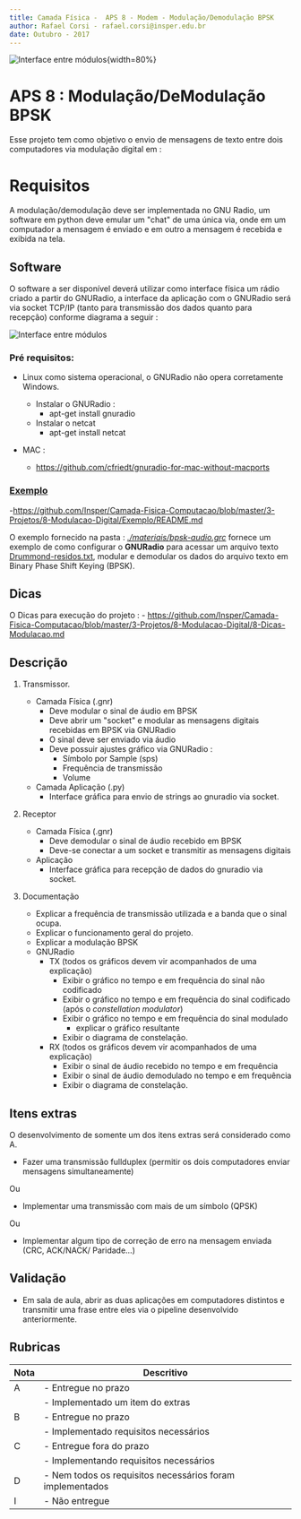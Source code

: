 ```yaml
---
title: Camada Física -  APS 8 - Modem - Modulação/Demodulação BPSK 
author: Rafael Corsi - rafael.corsi@insper.edu.br
date: Outubro - 2017
---
```


![Interface entre módulos](./doc/diagrama.png){width=80%}

# APS 8 : Modulação/DeModulação BPSK

Esse projeto tem como objetivo o envio de mensagens de texto entre dois computadores via modulação digital em :

# Requisitos

A modulação/demodulação deve ser implementada no GNU Radio, um software em python deve emular um "chat" de uma única via, onde em um computador a mensagem é enviado e em outro a mensagem é recebida e exibida na tela. 

## Software

O software a ser disponível deverá utilizar como interface física um rádio criado a partir do GNURadio, a interface da aplicação com o GNURadio será via socket TCP/IP (tanto para transmissão dos dados quanto para recepção) conforme diagrama a seguir :

![Interface entre módulos](./doc/modulos.png)

### Pré requisitos: 

- Linux como sistema operacional, o GNURadio não opera corretamente Windows.
     - Instalar o GNURadio :
         - apt-get install gnuradio
     - Instalar o netcat
         - apt-get install netcat
         
- MAC :
     - https://github.com/cfriedt/gnuradio-for-mac-without-macports
    
### [Exemplo](https://github.com/Insper/Camada-Fisica-Computacao/blob/master/3-Projetos/8-Modulacao-Digital/Exemplo/README.md)

-https://github.com/Insper/Camada-Fisica-Computacao/blob/master/3-Projetos/8-Modulacao-Digital/Exemplo/README.md

O exemplo fornecido na pasta : *[./materiais/bpsk-audio.grc](https://github.com/Insper/Camada-Fisica-Computacao/blob/master/3-Projetos/8-Modulacao-Digital/Exemplo/bpsk-audio.grc)* fornece um exemplo de como configurar o **GNURadio** para acessar um arquivo texto [Drummond-residos.txt](https://github.com/Insper/Camada-Fisica-Computacao/blob/master/3-Projetos/8-Modulacao-Digital/Exemplo/Drummond-residos.txt), modular e demodular os dados do arquivo texto em Binary Phase Shift Keying (BPSK).

## Dicas

O Dicas para execução do projeto :
     - https://github.com/Insper/Camada-Fisica-Computacao/blob/master/3-Projetos/8-Modulacao-Digital/8-Dicas-Modulacao.md

## Descrição 

1. Transmissor.

     - Camada Física (.gnr)
         - Deve modular o sinal de áudio em BPSK
         - Deve abrir um "socket" e modular as mensagens digitais recebidas em BPSK via GNURadio
         - O sinal deve ser enviado via áudio
         - Deve possuir ajustes gráfico via GNURadio :
              - Símbolo por Sample (sps)
              - Frequência de transmissão
              - Volume
     - Camada Aplicação (.py)
         - Interface gráfica para envio de strings ao gnuradio via socket.
         
2. Receptor
    - Camada Física (.gnr)
        - Deve demodular o sinal de áudio recebido em BPSK
        - Deve-se conectar a um socket e transmitir as mensagens digitais 
    - Aplicação
        - Interface gráfica para recepção de dados do gnuradio via socket.
        
3. Documentação

    - Explicar a frequência de transmissão utilizada e a banda que o sinal ocupa.
    - Explicar o funcionamento geral do projeto.
    - Explicar a modulação BPSK
     - GNURadio
         - TX (todos os gráficos devem vir acompanhados de uma explicação)
             - Exibir o gráfico no tempo e em frequência do sinal não codificado
             - Exibir o gráfico no tempo e em frequência do sinal codificado (após o *constellation modulator*)
             - Exibir o gráfico no tempo e em frequência do sinal modulado
                 - explicar o gráfico resultante
             - Exibir o diagrama de constelação.
         - RX (todos os gráficos devem vir acompanhados de uma explicação)
             - Exibir o sinal de áudio recebido no tempo e em frequência
             - Exibir o sinal de áudio demodulado no tempo e em frequência
             - Exibir o diagrama de constelação.
## Itens extras

O desenvolvimento de somente um dos itens extras será considerado como A.

- Fazer uma transmissão fullduplex (permitir os dois computadores enviar mensagens simultaneamente)
 
Ou 

- Implementar uma transmissão com mais de um símbolo (QPSK)

Ou

- Implementar algum tipo de correção de erro na mensagem enviada (CRC, ACK/NACK/ Paridade...)

## Validação

- Em sala de aula, abrir as duas aplicações em computadores distintos e transmitir uma frase entre eles via o pipeline desenvolvido anteriormente.

## Rubricas

| Nota | Descritivo                                                |
|------|-----------------------------------------------------------|
| A    | - Entregue no prazo                                       |
|      | - Implementado um item do extras                          |
| B    | - Entregue no prazo                                       |
|      | - Implementado requisitos necessários                     |
| C    | - Entregue fora do prazo                                  |
|      | - Implementando requisitos necessários                    |
| D    | - Nem todos os requisitos necessários foram implementados |
| I    | - Não entregue                                            |




